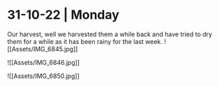 # 31-10-22 | Monday




Our harvest, well we harvested them a while back and have tried to dry them for a while as it has been rainy for the last week. 
![[Assets/IMG_6845.jpg]]

![[Assets/IMG_6846.jpg]]



![[Assets/IMG_6850.jpg]]